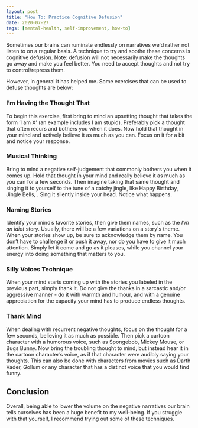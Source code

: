 ```yaml
---
layout: post
title: "How To: Practice Cognitive Defusion"
date: 2020-07-27
tags: [mental-health, self-improvement, how-to] 
---
```


Sometimes our brains can ruminate endlessly on narratives we'd rather not listen to on a regular basis. A technique to try and soothe these concerns is cognitive defusion. Note: defusion will not necessarily make the thoughts go away and make you feel better. You need to accept thoughts and not try to control/repress them. 

However, in general it has helped me. Some exercises that can be used to defuse thoughts are below:

### I’m Having the Thought That

To begin this exercise, first bring to mind an upsetting thought that takes the form ‘I am X’ (an example includes I am stupid). Preferably pick a thought that often recurs and bothers you when it does. Now hold that thought in your mind and actively believe it as much as you can. Focus on it for a bit and notice your response.

### Musical Thinking

Bring to mind a negative self-judgement that commonly bothers you when it comes up. Hold that thought in your mind and really believe it as much as you can for a few seconds. Then imagine taking that same thought and singing it to yourself to the tune of a catchy jingle, like Happy Birthday, Jingle Bells, . Sing it silently inside your head. Notice what happens.

### Naming Stories

Identify your mind’s favorite stories, then give them names, such as the *I'm an idiot* story. Usually, there will be a few variations on a story's theme. When your stories show up, be sure to acknowledge them by name. You don’t have to challenge it or push it away, nor do you have to give it much attention. Simply let it come and go as it pleases, while you channel your energy into doing something that matters to you.

 ### Silly Voices Technique

When your mind starts coming up with the stories you labeled in the previous part, simply thank it. Do not give the thanks in a sarcastic and/or aggressive manner - do it with warmth and humour, and with a genuine appreciation for the capacity your mind has to produce endless thoughts.

### Thank Mind
 
When dealing with recurrent negative thoughts, focus on the thought for a few seconds, believing it as much as possible. Then pick a cartoon character with a humorous voice, such as Spongebob, Mickey Mouse, or Bugs Bunny. Now bring the troubling thought to mind, but instead hear it in the cartoon character’s voice, as if that character were audibly saying your thoughts. This can also be done with characters from movies such as Darth Vader, Gollum or any character that has a distinct voice that you would find funny.

## Conclusion

Overall, being able to lower the volume on the negative narratives our brain tells ourselves has been a huge benefit to my well-being. If you struggle with that yourself, I recommend trying out some of these techniques.
